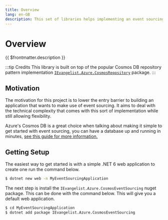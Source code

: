 ```yaml
---
title: Overview
lang: en-GB
description: This set of libraries helps implementing an event sourcing architecture with Cosmos DB. It aims to lower the entry barrier and the improve time to market of an application that would benefit from an ES architecture.
---
```


# Overview

{{ $frontmatter.description }}

:::tip Credits
This library is built on top of the popular Cosmos DB repository pattern implementation [`IEvangelist.Azure.CosmosRepository`](https://ievangelist.github.io/azure-cosmos-dotnet-repository/) package.
:::

## Motivation

The motivation for this project is to lower the entry barrier to building an application that wants to make use of event sourcing. It aims to deal with the technical complexity that comes with this sort of implementation while still allowing flexibility.

Azure's Cosmos DB is a great choice when talking about making it simple to get started with event sourcing, you can have a database up and running in minutes, [see this guide for more information.](https://docs.microsoft.com/en-us/azure/cosmos-db/sql/create-cosmosdb-resources-portal)

## Getting Setup

The easiest way to get started is with a simple .NET 6 web application to create one run the command below.

```bash
$ dotnet new web -n MyEventSourcingApplication
```

The next step is install the `IEvangelist.Azure.CosmosEventSourcing` nuget package. This can be done with the command below. This will give you a default web application.

```bash
$ cd MyEventSourcingApplication
$ dotnet add package IEvangelist.Azure.CosmosEventSourcing
```




